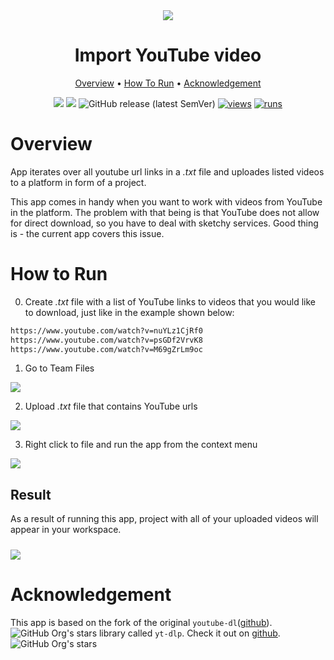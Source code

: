 <div align="center" markdown>
<img src="https://user-images.githubusercontent.com/115161827/204161277-3366a8b4-656f-4e59-9ecd-faa8033f60ff.jpg"/>  

# Import YouTube video

<p align="center">
  <a href="#Overview">Overview</a> •
  <a href="#How-To-Run">How To Run</a> •
  <a href="#Acknowledgement">Acknowledgement</a>
</p>

[![](https://img.shields.io/badge/supervisely-ecosystem-brightgreen)](https://ecosystem.supervisely.com/apps/supervisely-ecosystem/import-youtube-videos)
[![](https://img.shields.io/badge/slack-chat-green.svg?logo=slack)](https://supervisely.com/slack)
![GitHub release (latest SemVer)](https://img.shields.io/github/v/release/supervisely-ecosystem/import-youtube-videos)
[![views](https://app.supervisely.com/img/badges/views/supervisely-ecosystem/import-youtube-videos.png)](https://supervisely.com)
[![runs](https://app.supervisely.com/img/badges/runs/supervisely-ecosystem/import-youtube-videos.png)](https://supervisely.com)

</div>

# Overview

App iterates over all youtube url links in a *.txt* file and uploades listed videos to a platform in form of a project.

This app comes in handy when you want to work with videos from YouTube in the platform. The problem with that being is that YouTube does not allow for direct download, so you have to deal with sketchy services. Good thing is - the current app covers this issue.

# How to Run

0. Create *.txt* file with a list of YouTube links to videos that you would like to download, just like in the example shown below:

```md
https://www.youtube.com/watch?v=nuYLz1CjRf0
https://www.youtube.com/watch?v=psGDf2VrvK8
https://www.youtube.com/watch?v=M69gZrLm9oc
```

1. Go to Team Files
<img src="https://user-images.githubusercontent.com/115161827/202218609-485003e6-e295-4d3b-9bd5-fa302e43eea2.png" >

2. Upload *.txt* file that contains YouTube urls
<img src="https://user-images.githubusercontent.com/115161827/203781775-acde06c1-4035-4d74-a9b8-0386c0850f8c.gif">

3. Right click to file and run the app from the context menu
  <img src="https://user-images.githubusercontent.com/115161827/203782776-dc90fb85-05d8-4cc0-a761-6c18db4b4f16.gif">


## Result

As a result of running this app, project with all of your uploaded videos will appear in your workspace.

<img src="https://user-images.githubusercontent.com/115161827/203787133-aaea00c0-7246-40b9-9023-f4131e753e26.gif"  style='padding-top: 10px'>

# Acknowledgement
This app is based on the fork of the original `youtube-dl`([github](https://github.com/ytdl-org/youtube-dl)). ![GitHub Org's stars](https://img.shields.io/github/stars/ytdl-org/youtube-dl?style=social) library called `yt-dlp`. Check it out on [github](https://github.com/yt-dlp/yt-dlp). ![GitHub Org's stars](https://img.shields.io/github/stars/yt-dlp/yt-dlp?style=social)
